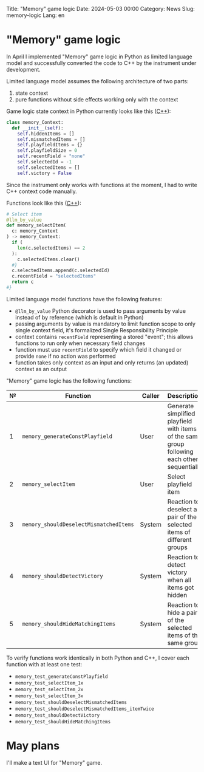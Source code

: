 Title: "Memory" game logic
Date: 2024-05-03 00:00
Category: News
Slug: memory-logic
Lang: en

# "Memory" game logic

In April I implemented "Memory" game logic in Python as limited language model and successfully converted the code to C++ by the instrument under development.

Limited language model assumes the following architecture of two parts:

1. state context
1. pure functions without side effects working only with the context

Game logic state context in Python currently looks like this ([C++][ctx_cxx]):

```python
class memory_Context:
  def __init__(self):
    self.hiddenItems = []
    self.mismatchedItems = []
    self.playfieldItems = {}
    self.playfieldSize = 0
    self.recentField = "none"
    self.selectedId = -1
    self.selectedItems = []
    self.victory = False
```

Since the instrument only works with functions at the moment, I had to write C++ context code manually.

Functions look like this ([C++][func_cxx]):

```python
# Select item
@llm_by_value
def memory_selectItem(
  c: memory_Context
) -> memory_Context:
  if (
    len(c.selectedItems) == 2
  ):
    c.selectedItems.clear()
  #}
  c.selectedItems.append(c.selectedId)
  c.recentField = "selectedItems"
  return c
#}
```

Limited language model functions have the following features:

* `@llm_by_value` Python decorator is used to pass arguments by value instead of by reference (which is default in Python)
* passing arguments by value is mandatory to limit function scope to only single context field, it's formalized Single Responsibility Principle
* context contains `recentField` representing a stored "event"; this allows functions to run only when necessary field changes
* function must use `recentField` to specify which field it changed or provide `none` if no action was performed
* function takes only context as an input and only returns (an updated) context as an output


"Memory" game logic has the following functions:

| № | Function | Caller| Description |
| --- | --- | --- | --- |
| 1 | `memory_generateConstPlayfield` | User | Generate simplified playfield with items of the same group following each other sequentially |
| 2 | `memory_selectItem` | User | Select playfield item |
| 3 | `memory_shouldDeselectMismatchedItems` | System | Reaction to deselect a pair of the selected items of different groups |
| 4 | `memory_shouldDetectVictory` | System | Reaction to detect victory when all items got hidden |
| 5 | `memory_shouldHideMatchingItems` | System | Reaction to hide a pair of the selected items of the same group |

To verify functions work identically in both Python and C++, I cover each function with at least one test:

* `memory_test_generateConstPlayfield`
* `memory_test_selectItem_1x`
* `memory_test_selectItem_2x`
* `memory_test_selectItem_3x`
* `memory_test_shouldDeselectMismatchedItems`
* `memory_test_shouldDeselectMismatchedItems_itemTwice`
* `memory_test_shouldDetectVictory`
* `memory_test_shouldHideMatchingItems`

# May plans

I'll make a text UI for "Memory" game.

[ctx_cxx]: https://git.opengamestudio.org/kornerr/research-portable-memory/src/commit/6fcd542daa6242c8c23dddb88d04cda74a730328/v3/memory_Context.h
[func_cxx]: https://git.opengamestudio.org/kornerr/research-portable-memory/src/commit/6fcd542daa6242c8c23dddb88d04cda74a730328/v3/memory.cpp#L29
